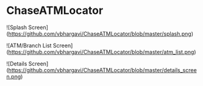 # ChaseATMLocator

![Splash Screen]
(https://github.com/vbhargavi/ChaseATMLocator/blob/master/splash.png)    


![ATM/Branch List Screen]
(https://github.com/vbhargavi/ChaseATMLocator/blob/master/atm_list.png)


![Details Screen]
(https://github.com/vbhargavi/ChaseATMLocator/blob/master/details_screen.png)
